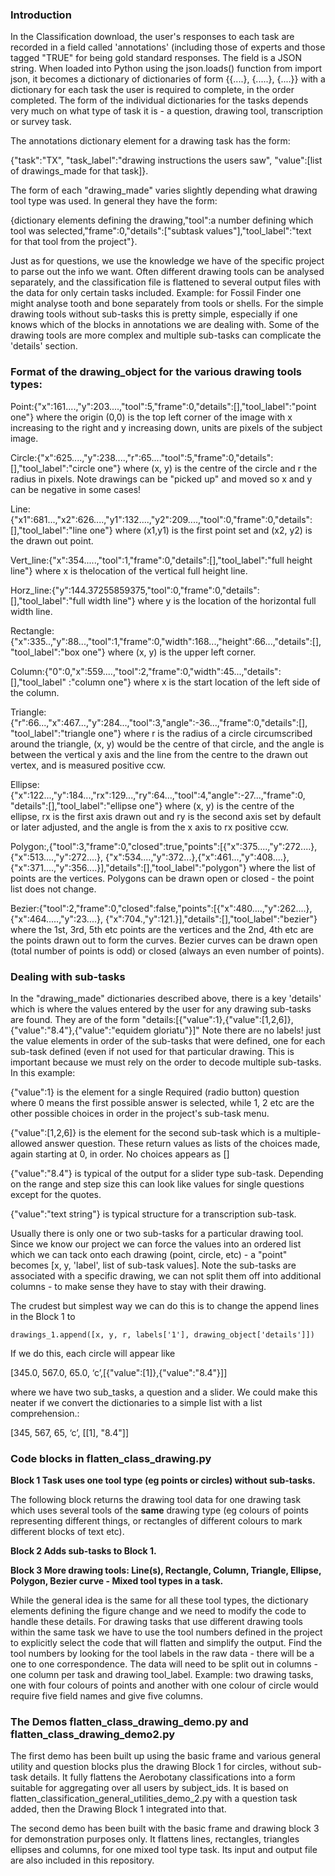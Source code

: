 ### Introduction

In the Classification download, the user's responses to each task are recorded in a field called 'annotations' (including those of experts and those tagged "TRUE" for being gold standard responses. The field is a JSON string. When loaded into Python using the json.loads() function from import json, it becomes a dictionary of dictionaries of form {{....}, {.....}, {....}} with a dictionary for each task the user is required to complete, in the order completed.
The form of the individual dictionaries for the tasks depends very much on what type of task it is - a question, drawing tool, transcription or survey task.  

The annotations dictionary element for a drawing task has the form:

{"task":"TX", "task_label":"drawing instructions the users saw", "value":\[list of drawings_made for that task]}.

The form of each "drawing_made" varies slightly depending what drawing tool type was used. In general they have the form:

{dictionary elements defining the drawing,"tool":a number defining which tool was selected,"frame":0,"details":\["subtask values"],"tool_label":"text for that tool from the project"}.

Just as for questions, we use the knowledge we have of the specific project to parse out the info we want. Often different drawing tools can be analysed separately, and the classification file is flattened to several output files with the data for only certain tasks included.  Example: for Fossil Finder one might analyse tooth and bone separately from tools or shells.
For the simple drawing tools without sub-tasks this is pretty simple, especially if one knows which of the blocks in annotations we are dealing with. Some of the drawing tools are more complex and multiple sub-tasks can complicate the 'details' section.

 ### Format of the drawing_object for the various drawing tools types:

 Point:{"x":161....,"y":203....,"tool":5,"frame":0,"details":\[],"tool_label":"point one"} where the origin (0,0) is the top left corner of the image with x increasing to the right and y increasing down, units are pixels of the subject image.

 Circle:{"x":625....,"y":238....,"r":65...."tool":5,"frame":0,"details":\[],"tool_label":"circle one"} where (x, y) is the centre of the circle and r the radius in pixels. Note drawings can be "picked up" and moved so x and y can be negative in some cases!

 Line:{"x1":681...,"x2":626....,"y1":132....,"y2":209....,"tool":0,"frame":0,"details":\[],"tool_label":"line one"} where (x1,y1)   is the first point set and (x2, y2) is the drawn out point.
 
 Vert_line:{"x":354.....,"tool":1,"frame":0,"details":\[],"tool_label":"full height line"} where x is thelocation
 of the vertical full height line.

 Horz_line:{"y":144.37255859375,"tool":0,"frame":0,"details":\[],"tool_label":"full width line"} where y is
 the location of the horizontal full width line.


 Rectangle:{"x":335..,"y":88...,"tool":1,"frame":0,"width":168...,"height":66...,"details":\[], "tool_label":"box one"} where (x,  y) is the upper left corner.

 Column:{"0":0,"x":559....,"tool":2,"frame":0,"width":45...,"details":\[],"tool_label"
:"column one"} where x is the start location of the left side of the column.

 Triangle:{"r":66...,"x":467...,"y":284...,"tool":3,"angle":-36...,"frame":0,"details":\[],
 "tool_label":"triangle one"} where r is the radius of a circle circumscribed around the triangle, (x, y) would be the centre of that circle, and the angle is between the vertical y axis and the line from the centre to the drawn out vertex, and is measured positive ccw.

 Ellipse:{"x":122...,"y":184...,"rx":129...,"ry":64...,"tool":4,"angle":-27...,"frame":0, "details":\[],"tool_label":"ellipse one"} where (x, y) is the centre of the ellipse, rx is the first axis drawn out and ry is the second axis set by default or later adjusted, and the angle is from the x axis to rx positive ccw.
 
 Polygon:,{"tool":3,"frame":0,"closed":true,"points":\[{"x":375....,"y":272....},{"x":513....,"y":272....},
     {"x":534....,"y":372...},{"x":461...,"y":408....},{"x":371....,"y":356....}],"details":\[],"tool_label":"polygon"}
     where the list of points are the vertices. Polygons can be drawn open or closed - the point list does not change.

 Bezier:{"tool":2,"frame":0,"closed":false,"points":\[{"x":480....,"y":262....},{"x":464.....,"y":23....},
     {"x":704.,"y":121.}],"details":\[],"tool_label":"bezier"} where the 1st, 3rd, 5th etc points are the vertices
     and the 2nd, 4th etc are the points drawn out to form the curves.  Bezier curves can be drawn open
     (total number of points is odd) or closed (always an even number of points).

### Dealing with sub-tasks

In the "drawing_made" dictionaries described above, there is a key 'details' which is where the values entered by the user for any drawing sub-tasks are found. They are of the form "details:\[{"value":1},{"value":\[1,2,6]},{"value":"8.4"},{"value":"equidem gloriatu"}]"  Note there are no labels! just the value elements in order of the sub-tasks that were defined, one for each sub-task defined (even if not used for that particular drawing. This is important because we must rely on the order to decode multiple sub-tasks.
In this example:

{"value":1} is the element for a single Required (radio button) question where 0 means the first possible answer is selected, while 1, 2 etc are the other possible choices in order in the project's sub-task menu.

{"value":\[1,2,6]} is the element for the second sub-task which is a multiple-allowed answer question. These return values as lists of the choices made, again starting at 0, in order.  No choices appears as \[]

{"value":"8.4"}  is typical of the output for a slider type sub-task. Depending on the range and step size this can look like values for single questions except for the quotes.

{"value":"text string"} is typical structure for a transcription sub-task.

Usually there is only one or two sub-tasks for a particular drawing tool. Since we know our project we can force the values into an ordered list which we can tack onto each drawing (point, circle, etc) - a "point" becomes \[x, y, 'label', list of sub-task values]. Note the sub-tasks are associated with a specific drawing, we can not split them off into additional columns - to make sense they have to stay with their drawing.

The crudest but simplest way we can do this is to change the append lines in the Block 1 to

`drawings_1.append([x, y, r, labels['1'], drawing_object['details']])`

If we do this,  each circle will appear like

\[345.0, 567.0, 65.0, ‘c’,\[{"value":\[1]},{"value":"8.4"}]] 

where we have two sub_tasks, a question and a slider.  We could make this neater if we convert the dictionaries to a simple list with a list comprehension.:

\[345, 567, 65, ‘c’, \[\[1], "8.4"]]



### Code blocks in flatten_class_drawing.py

**Block 1 Task uses one tool type (eg points or circles) without sub-tasks.**

The following block returns the drawing tool data for one drawing task which uses several tools of the **same** drawing type (eg colours of points representing different things, or rectangles of different colours to mark different blocks of text etc).


**Block 2 Adds sub-tasks to Block 1.**


**Block 3 More drawing tools: Line(s), Rectangle, Column, Triangle, Ellipse, Polygon, Bezier curve - Mixed tool types in a task.**

While the general idea is the same for all these tool types, the dictionary elements defining the figure change and we need to modify the code to handle these details. For drawing tasks that use different drawing tools within the same task we have to use the tool numbers defined in the project to explicitly select the code that will flatten and simplify the output. Find the tool numbers by looking for the tool labels in the raw data - there will be a one to one correspondence.
The data will need to be split out in columns - one column per task and drawing tool_label. Example:  two drawing tasks, one with four colours of points and another with one colour of circle would require five field names and give five columns.


### The Demos flatten_class_drawing_demo.py and flatten_class_drawing_demo2.py

The first demo has been built up using the basic frame and various general utility and question blocks plus the drawing Block 1 for circles, without sub-task details.  It fully flattens the Aerobotany classifications into a form suitable for aggregating over all users by subject_ids. It is based on flatten_classification_general_utilities_demo_2.py with a question task added, then the Drawing Block 1 integrated into that.

The second demo has been built with the basic frame and drawing block 3 for demonstration purposes only. It flattens lines, rectangles, triangles ellipses and columns, for one mixed tool type task.  Its input and output file are also included in this repository.
